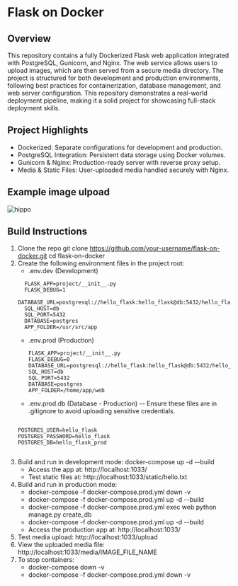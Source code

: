 # Flask on Docker

## Overview
This repository contains a fully Dockerized Flask web application integrated with PostgreSQL, Gunicorn, and Nginx. The web service allows users to upload images, which are then served from a secure media directory. The project is structured for both development and production environments, following best practices for containerization, database management, and web server configuration. This repository demonstrates a real-world deployment pipeline, making it a solid project for showcasing full-stack deployment skills.

## Project Highlights
  - Dockerized: Separate configurations for development and production.
  - PostgreSQL Integration: Persistent data storage using Docker volumes.
  - Gunicorn & Nginx: Production-ready server with reverse proxy setup.
  - Media & Static Files: User-uploaded media handled securely with Nginx.

## Example image ulpoad

![hippo](https://media0.giphy.com/media/v1.Y2lkPTc5MGI3NjExenBwa2w5aDlweTZyaXd2dng1b3ZtaDhnbXFtdXQyZG16ajk2cmRvYSZlcD12MV9pbnRlcm5hbF9naWZfYnlfaWQmY3Q9Zw/mhoKQ4AWWLG3c0ha3p/giphy.gif)


## Build Instructions
1. Clone the repo
     git clone https://github.com/your-username/flask-on-docker.git
     cd flask-on-docker
2. Create the following environment files in the project root:
     - .env.dev (Development)
      ```
        FLASK_APP=project/__init__.py
        FLASK_DEBUG=1
        DATABASE_URL=postgresql://hello_flask:hello_flask@db:5432/hello_flask_dev
        SQL_HOST=db
        SQL_PORT=5432
        DATABASE=postgres
        APP_FOLDER=/usr/src/app
      ```
     - .env.prod (Production)
       ```
       FLASK_APP=project/__init__.py
       FLASK_DEBUG=0
       DATABASE_URL=postgresql://hello_flask:hello_flask@db:5432/hello_flask_prod
       SQL_HOST=db
       SQL_PORT=5432
       DATABASE=postgres
       APP_FOLDER=/home/app/web
       ```
      - .env.prod.db (Database - Production) --  Ensure these files are in .gitignore to avoid uploading sensitive credentials.
        ```
       POSTGRES_USER=hello_flask
       POSTGRES_PASSWORD=hello_flask
       POSTGRES_DB=hello_flask_prod
      ```
4. Build and run in development mode: docker-compose up -d --build
     - Access the app at: http://localhost:1033/
     - Test static files at: http://localhost:1033/static/hello.txt
5. Build and run in production mode:
     - docker-compose -f docker-compose.prod.yml down -v
     - docker-compose -f docker-compose.prod.yml up -d --build
     - docker-compose -f docker-compose.prod.yml exec web python manage.py create_db
     - docker-compose -f docker-compose.prod.yml up -d --build
     - Access the production app at: http://localhost:1033/
7. Test media upload: http://localhost:1033/upload
8. View the uploaded media file: http://localhost:1033/media/IMAGE_FILE_NAME
9. To stop containers:
      - docker-compose down -v
      - docker-compose -f docker-compose.prod.yml down -v
